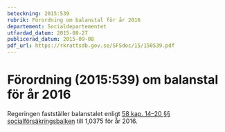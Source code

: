 ```yaml
---
beteckning: 2015:539
rubrik: Förordning om balanstal för år 2016
departement: Socialdepartementet
utfardad_datum: 2015-08-27
publicerad_datum: 2015-09-08
pdf_url: https://rkrattsdb.gov.se/SFSdoc/15/150539.pdf
---
```


# Förordning (2015:539) om balanstal för år 2016

Regeringen fastställer balanstalet enligt [58 kap. 14–20 §§ socialförsäkringsbalken](https://selex.se/eli/sfs/2010/110#kap58.14) till 1,0375 för år 2016.